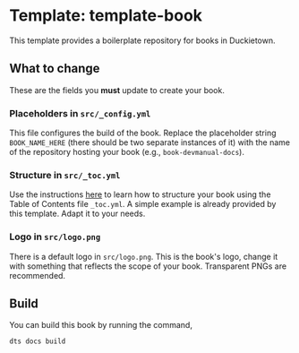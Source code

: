 # Template: template-book

This template provides a boilerplate repository for books in Duckietown. 


## What to change

These are the fields you **must** update to create your book.


### Placeholders in `src/_config.yml`

This file configures the build of the book.
Replace the placeholder string `BOOK_NAME_HERE` (there should be two separate instances of it) with
the name of the repository hosting your book (e.g., `book-devmanual-docs`).


### Structure in `src/_toc.yml`

Use the instructions [here](https://jupyterbook.org/en/stable/structure/toc.html#structure-of-a-book)
to learn how to structure your book using the Table of Contents file `_toc.yml`.
A simple example is already provided by this template. Adapt it to your needs.


### Logo in `src/logo.png`

There is a default logo in `src/logo.png`. This is the book's logo, change it with something that 
reflects the scope of your book. Transparent PNGs are recommended.


## Build

You can build this book by running the command,

```shell
dts docs build
```
